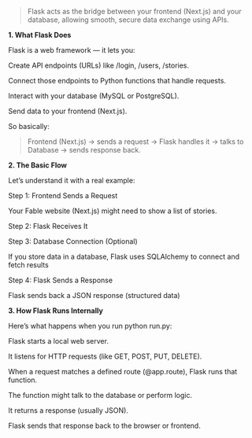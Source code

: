 >Flask acts as the bridge between your frontend (Next.js) and your database, allowing smooth, secure data exchange using APIs.

**1. What Flask Does**

Flask is a web framework — it lets you:

Create API endpoints (URLs) like /login, /users, /stories.

Connect those endpoints to Python functions that handle requests.

Interact with your database (MySQL or PostgreSQL).

Send data to your frontend (Next.js).

So basically:

>Frontend (Next.js) → sends a request → Flask handles it → talks to Database → sends response back.

**2. The Basic Flow**

Let’s understand it with a real example:

Step 1: Frontend Sends a Request

Your Fable website (Next.js) might need to show a list of stories.

Step 2: Flask Receives It

Step 3: Database Connection (Optional)

If you store data in a database, Flask uses SQLAlchemy to connect and fetch results

Step 4: Flask Sends a Response

Flask sends back a JSON response (structured data)

**3. How Flask Runs Internally**

Here’s what happens when you run python run.py:

Flask starts a local web server.

It listens for HTTP requests (like GET, POST, PUT, DELETE).

When a request matches a defined route (@app.route), Flask runs that function.

The function might talk to the database or perform logic.

It returns a response (usually JSON).

Flask sends that response back to the browser or frontend.
